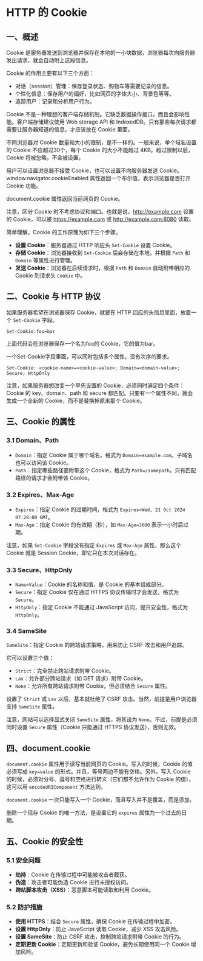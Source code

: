 # HTTP 的 Cookie

## 一、概述

Cookie 是服务器发送到浏览器并保存在本地的一小块数据，浏览器每次向服务器发出请求，就会自动附上这段信息。

Cookie 的作用主要有以下三个方面：

- 对话（session）管理：保存登录状态、购物车等需要记录的信息。
- 个性化信息：保存用户的偏好，比如网页的字体大小、背景色等等。
- 追踪用户：记录和分析用户行为。

Cookie 不是一种理想的客户端存储机制。它缺乏数据操作接口，而且会影响性能。客户端存储建议使用 Web storage API 和 IndexedDB。只有那些每次请求都需要让服务器知道的信息，才应该放在 Cookie 里面。

不同浏览器对 Cookie 数量和大小的限制，是不一样的。一般来说，单个域名设置的 Cookie 不应超过30个，每个 Cookie 的大小不能超过 4KB。超过限制以后，Cookie 将被忽略，不会被设置。

用户可以设置浏览器不接受 Cookie，也可以设置不向服务器发送 Cookie。window.navigator.cookieEnabled 属性返回一个布尔值，表示浏览器是否打开 Cookie 功能。

document.cookie 属性返回当前网页的 Cookie。

注意，区分 Cookie 时不考虑协议和端口。也就是说，<http://example.com> 设置的 Cookie，可以被 <https://example.com> 或 <http://example.com:8080> 读取。

简单理解，Cookie 的工作原理为如下三个步骤。

- **设置 Cookie**：服务器通过 HTTP 响应头 `Set-Cookie` 设置 Cookie。
- **存储 Cookie**：浏览器接收到 `Set-Cookie` 后会存储在本地，并根据 `Path` 和 `Domain` 等属性进行管理。
- **发送 Cookie**：浏览器在后续请求时，根据 `Path` 和 `Domain` 自动附带相应的 Cookie 到请求头 `Cookie` 中。

## 二、Cookie 与 HTTP 协议

如果服务器希望在浏览器保存 Cookie，就要在 HTTP 回应的头信息里面，放置一个 `Set-Cookie` 字段。

```http
Set-Cookie:foo=bar
```

上面代码会在浏览器保存一个名为foo的 Cookie，它的值为bar。

一个Set-Cookie字段里面，可以同时包括多个属性，没有次序的要求。

```http
Set-Cookie: <cookie-name>=<cookie-value>; Domain=<domain-value>; Secure; HttpOnly
```

注意，如果服务器想改变一个早先设置的 Cookie，必须同时满足四个条件：Cookie 的 key、domain、path 和 secure 都匹配。只要有一个属性不同，就会生成一个全新的 Cookie，而不是替换掉原来那个 Cookie。

## 三、Cookie 的属性

### 3.1 Domain、Path

- `Domain`：指定 Cookie 属于哪个域名，格式为 `Domain=example.com`。子域名也可以访问该 Cookie。
- `Path`：指定哪些路径要附带这个 Cookie，格式为 `Path=/somepath`。只有匹配路径的请求才会附带该 Cookie。

### 3.2 Expires、Max-Age

- `Expires`：指定 Cookie 的过期时间，格式为 `Expires=Wed, 21 Oct 2024 07:28:00 GMT`。
- `Max-Age`：指定 Cookie 的有效期（秒），如 `Max-Age=3600` 表示一小时后过期。

注意，如果 `Set-Cookie` 字段没有指定 `Expires` 或 `Max-Age` 属性，那么这个 Cookie 就是 Session Cookie，即它只在本次对话存在。

### 3.3 Secure、HttpOnly

- `Name=Value`：Cookie 的名称和值，是 Cookie 的基本组成部分。
- `Secure`：指定 Cookie 仅在通过 HTTPS 协议传输时才会发送，格式为 `Secure`。
- `HttpOnly`：指定 Cookie 不能通过 JavaScript 访问，提升安全性，格式为 `HttpOnly`。

### 3.4 SameSite

`SameSite`：指定 Cookie 的跨站请求策略，用来防止 CSRF 攻击和用户追踪。

它可以设置三个值：

- `Strict`：完全禁止跨站请求附带 Cookie。
- `Lax`：允许部分跨站请求（如 GET 请求）附带 Cookie。
- `None`：允许所有跨站请求附带 Cookie，但必须结合 `Secure` 属性。

设置了 `Strict` 或 `Lax` 以后，基本就杜绝了 CSRF 攻击。当然，前提是用户浏览器支持 `SameSite` 属性。

注意，网站可以选择显式关闭 `SameSite` 属性，将其设为 `None`。不过，前提是必须同时设置 `Secure` 属性（Cookie 只能通过 HTTPS 协议发送），否则无效。

## 四、document.cookie

`document.cookie` 属性用于读写当前网页的 Cookie。写入的时候，Cookie 的值必须写成 `key=value` 的形式。并且，等号两边不能有空格。另外，写入 Cookie 的时候，必须对分号、逗号和空格进行转义（它们都不允许作为 Cookie 的值），这可以用 `encodeURIComponent` 方法达到。

`document.cookie` 一次只能写入一个 Cookie，而且写入并不是覆盖，而是添加。

删除一个现存 Cookie 的唯一方法，是设置它的 `expires` 属性为一个过去的日期。

## 五、Cookie 的安全性

### 5.1 安全问题

- **劫持**：Cookie 在传输过程中可能被攻击者截获。
- **伪造**：攻击者可能伪造 Cookie 进行未授权访问。
- **跨站脚本攻击（XSS）**：恶意脚本可能读取和利用 Cookie。

### 5.2 防护措施

- **使用 HTTPS**：结合 `Secure` 属性，确保 Cookie 在传输过程中加密。
- **设置 HttpOnly**：防止 JavaScript 读取 Cookie，减少 XSS 攻击风险。
- **设置 SameSite**：防止 CSRF 攻击，控制跨站请求附带 Cookie 的行为。
- **定期更新 Cookie**：定期更新和验证 Cookie，避免长期使用同一个 Cookie 增加风险。
